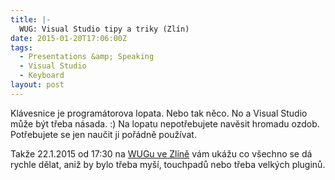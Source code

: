 ```yaml
---
title: |-
  WUG: Visual Studio tipy a triky (Zlín)
date: 2015-01-20T17:06:00Z
tags:
  - Presentations &amp; Speaking
  - Visual Studio
  - Keyboard
layout: post
---
```

Klávesnice je programátorova lopata. Nebo tak něco. No a Visual Studio může být třeba násada. :) Na lopatu nepotřebujete navěsit hromadu ozdob. Potřebujete se jen naučit ji pořádně používat. 

Takže 22.1.2015 od 17:30 na [WUGu ve Zlíně][1] vám ukážu co všechno se dá rychle dělat, aniž by bylo třeba myší, touchpadů nebo třeba velkých pluginů. 

[1]: http://www.wug.cz/zlin/akce/661-Visual-Studio-tipy-a-triky
